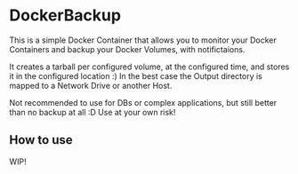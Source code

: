 # DockerBackup

This is a simple Docker Container that allows you to monitor your Docker Containers and backup your Docker Volumes, with notifictaions.

It creates a tarball per configured volume, at the configured time, and stores it in the configured location :)
In the best case the Output directory is mapped to a Network Drive or another Host.

Not recommended to use for DBs or complex applications, but still better than no backup at all :D
Use at your own risk!

## How to use

WIP!
